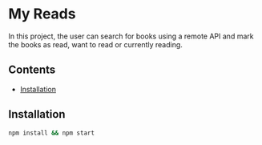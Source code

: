 # My Reads

In this project, the user can search for books using a remote API
and mark the books as read, want to read or currently reading.


## Contents

- [Installation](#installation)


## Installation

```bash
npm install && npm start
```
